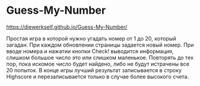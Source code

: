 # Guess-My-Number

https://diewerkself.github.io/Guess-My-Number/

Простая игра в которой нужно угадать номер от 1 до 20, который загадан. При каждом обновлении страницы задается новый номер. При вводе номера и нажатии кнопки Check! выводится информация, слишком большое число это или слишком маленькое. Повторять до тех пор, пока искомое число будет найдено, либо не будут истрачены все 20 попыток. В конце игры лучший результат записывается в строку Highscore и перезаписывается только в случае более высокого счета.
